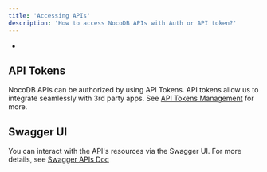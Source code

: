 ```yaml
---
title: 'Accessing APIs'
description: 'How to access NocoDB APIs with Auth or API token?'
---
```


+ 
## API Tokens
NocoDB APIs can be authorized by using API Tokens. API tokens allow us to integrate seamlessly with 3rd party apps. See [API Tokens Management](/account-settings/api-tokens) for more.

## Swagger UI

You can interact with the API's resources via the Swagger UI. For more details, see [Swagger APIs Doc](/bases/actions-on-base/#rest-apis)

